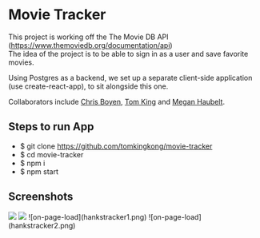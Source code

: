 # Movie Tracker

This project is working off the The Movie DB API (https://www.themoviedb.org/documentation/api)  
The idea of the project is to be able to sign in as a user and save favorite movies.

Using Postgres as a backend, we set up a separate client-side application (use create-react-app), to sit alongside this one.

Collaborators include [Chris Boyen](https://github.com/chrisboylen "Chris Boyen"), [Tom King](https://github.com/"tomkingkong") and [Megan Haubelt](https://github.com/Haub "Megan Haubelt").

## Steps to run App

* $ git clone https://github.com/tomkingkong/movie-tracker
* $ cd movie-tracker
* $ npm i
* $ npm start

## Screenshots

<img src="https://raw.githubusercontent.com/tomkingkong/movie-tracker/master/public/movietracker1.gif" width="600px" />

<img src="https://raw.githubusercontent.com/tomkingkong/movie-tracker/master/public/movietracker2.gif" width="600px" />
![on-page-load](hankstracker1.png)  
![on-page-load](hankstracker2.png)  


